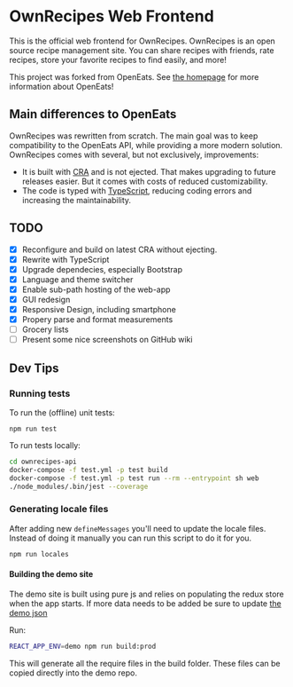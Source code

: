 # OwnRecipes Web Frontend

This is the official web frontend for OwnRecipes. OwnRecipes is an open source recipe management site. You can share recipes with friends, rate recipes, store your favorite recipes to find easily, and more!

This project was forked from OpenEats. See [the homepage](https://github.com/open-eats/OpenEats) for more information about OpenEats!

## Main differences to OpenEats

OwnRecipes was rewritten from scratch. The main goal was to keep compatibility to the OpenEats API, while providing a more modern solution.
OwnRecipes comes with several, but not exclusively, improvements:

* It is built with [CRA](https://create-react-app.dev/) and is not ejected. That makes upgrading to future releases easier. But it comes with costs of reduced customizability.
* The code is typed with [TypeScript](https://www.typescriptlang.org/), reducing coding errors and increasing the maintainability.

## TODO

- [x] Reconfigure and build on latest CRA without ejecting.
- [x] Rewrite with TypeScript
- [x] Upgrade dependecies, especially Bootstrap
- [x] Language and theme switcher
- [x] Enable sub-path hosting of the web-app
- [x] GUI redesign
- [x] Responsive Design, including smartphone
- [x] Propery parse and format measurements
- [ ] Grocery lists
- [ ] Present some nice screenshots on GitHub wiki

## Dev Tips

### Running tests

To run the (offline) unit tests:

```npm run test```

To run tests locally:

```bash
cd ownrecipes-api
docker-compose -f test.yml -p test build
docker-compose -f test.yml -p test run --rm --entrypoint sh web
./node_modules/.bin/jest --coverage
```

### Generating locale files

After adding new `defineMessages` you'll need to update the locale files. Instead of doing it manually you can run this script to do it for you.

```bash
npm run locales
```

#### Building the demo site

The demo site is built using pure js and relies on populating the redux store when the app starts. If more data needs to be added be sure to update [the demo json](https://github.com/ownrecipes/ownrecipes-web/tree/master/modules/common/demo)

Run:

```bash
REACT_APP_ENV=demo npm run build:prod
```

This will generate all the require files in the build folder. These files can be copied directly into the demo repo.
